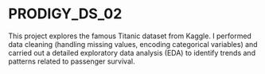 # PRODIGY_DS_02
This project explores the famous Titanic dataset from Kaggle. I performed data cleaning (handling missing values, encoding categorical variables) and carried out a detailed exploratory data analysis (EDA) to identify trends and patterns related to passenger survival.

